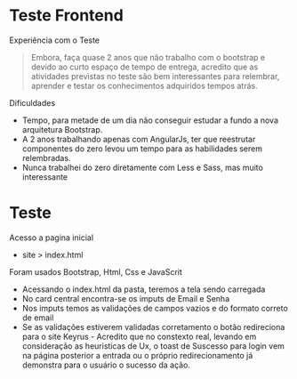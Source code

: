 # Teste Frontend

Experiência com o Teste
> Embora, faça quase 2 anos que não trabalho com o bootstrap e devido ao curto espaço de tempo de entrega, acredito que as atividades previstas no teste são bem interessantes para relembrar, aprender e testar os conhecimentos adquiridos tempos atrás. 

Dificuldades
  - Tempo, para metade de um dia não conseguir estudar a fundo a nova arquitetura Bootstrap.
  - A 2 anos trabalhando apenas com AngularJs, ter que reestrutar componentes do zero levou um tempo para as habilidades serem relembradas.
  - Nunca trabalhei do zero diretamente com Less e Sass, mas muito interessante

# Teste
Acesso a pagina inicial
 - site > index.html

Foram usados Bootstrap, Html, Css e JavaScrit
  - Acessando o index.html da pasta, teremos a tela sendo carregada
  - No card central encontra-se os imputs de Email e Senha
  - Nos imputs temos as validações de campos vazios e do formato correto de email
  - Se as validações estiverem validadas corretamento o botão redireciona para o site Keyrus
        - Acredito que no constexto real, levando em consideração as heuristicas de Ux, o toast de Suscesso para login vem na página posterior a entrada ou o próprio redirecionamento já demonstra para o usuário o sucesso da ação.

